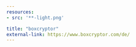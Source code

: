 ```yaml
---
resources:
- src: '**-light.png'

title: "boxcryptor"
external-link: https://www.boxcryptor.com/de/
---
```




